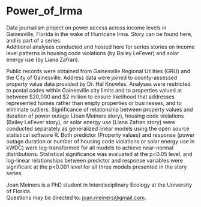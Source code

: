 # Power_of_Irma
Data journalism project on power access across income levels in Gainesville, Florida in the wake of Hurricane Irma.
Story can be found here, and is part of a series:  
Additional analyses conducted and hosted here for series stories on income level patterns in housing code violations (by Bailey LeFever) and solar energy use (by Liana Zafran).  
  
Public records were obtained from Gainesville Regional Utilities (GRU) and the City of Gainesville. Address data were joined to county-assessed property value data provided by Dr. Hal Knowles. Analyses were restricted to postal codes within Gainesville city limits and to properties valued at between $20,000 and $2 million to ensure likelihood that addresses represented homes rather than empty properties or businesses, and to eliminate outliers. Significance of relationship between property values and duration of power outage (Joan Meiners story), housing code violations (Bailey LeFever story), or solar energy use (Liana Zafran story) were conducted separately as generalized linear models using the open source statistical software R. Both predictor (Property values) and response (power outage duration or number of housing code violations or solar energy use in kWDC) were log-transformed for all models to achieve near-normal distributions. Statistical significance was evaluated at the p<0.05 level, and log-linear relationships between predictor and response variables were significant at the p<0.001 level for all three models presented in the story series.  
  
Joan Meiners is a PhD student in Interdisciplinary Ecology at the University of Florida.  
Questions may be directed to: joan.meiners@gmail.com.
